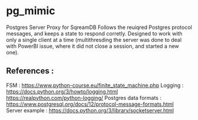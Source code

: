 # pg_mimic
Postgres Server Proxy for SqreamDB
Follows the reuiqred Postgres protocol messages, and keeps a state to respond corretly.
Designed to work with only a single client at a time (multithresding the server was done to deal with 
PowerBI issue, where it did not close a session, and started a new one).

References :
------------
FSM :                   https://www.python-course.eu/finite_state_machine.php
Logging :               https://docs.python.org/3/howto/logging.html
                        https://realpython.com/python-logging/
Postgres data formats : https://www.postgresql.org/docs/12/protocol-message-formats.html       
Server example :        https://docs.python.org/3/library/socketserver.html 

